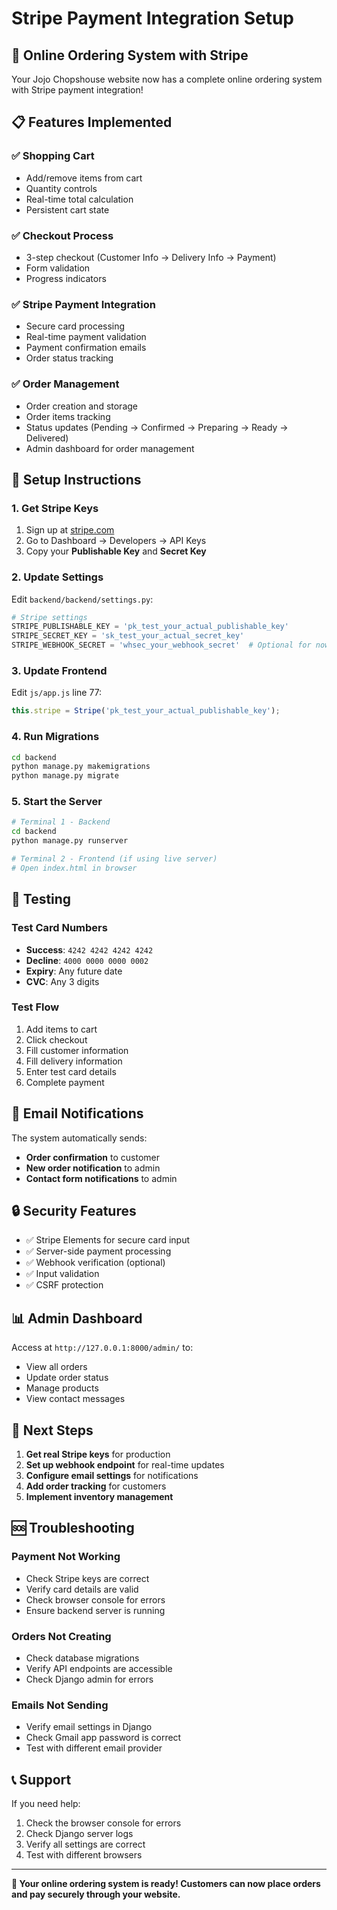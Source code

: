 # Stripe Payment Integration Setup

## 🛒 **Online Ordering System with Stripe**

Your Jojo Chopshouse website now has a complete online ordering system with Stripe payment integration!

## 📋 **Features Implemented**

### ✅ **Shopping Cart**
- Add/remove items from cart
- Quantity controls
- Real-time total calculation
- Persistent cart state

### ✅ **Checkout Process**
- 3-step checkout (Customer Info → Delivery Info → Payment)
- Form validation
- Progress indicators

### ✅ **Stripe Payment Integration**
- Secure card processing
- Real-time payment validation
- Payment confirmation emails
- Order status tracking

### ✅ **Order Management**
- Order creation and storage
- Order items tracking
- Status updates (Pending → Confirmed → Preparing → Ready → Delivered)
- Admin dashboard for order management

## 🔧 **Setup Instructions**

### 1. **Get Stripe Keys**
1. Sign up at [stripe.com](https://stripe.com)
2. Go to Dashboard → Developers → API Keys
3. Copy your **Publishable Key** and **Secret Key**

### 2. **Update Settings**
Edit `backend/backend/settings.py`:
```python
# Stripe settings
STRIPE_PUBLISHABLE_KEY = 'pk_test_your_actual_publishable_key'
STRIPE_SECRET_KEY = 'sk_test_your_actual_secret_key'
STRIPE_WEBHOOK_SECRET = 'whsec_your_webhook_secret'  # Optional for now
```

### 3. **Update Frontend**
Edit `js/app.js` line 77:
```javascript
this.stripe = Stripe('pk_test_your_actual_publishable_key');
```

### 4. **Run Migrations**
```bash
cd backend
python manage.py makemigrations
python manage.py migrate
```

### 5. **Start the Server**
```bash
# Terminal 1 - Backend
cd backend
python manage.py runserver

# Terminal 2 - Frontend (if using live server)
# Open index.html in browser
```

## 🧪 **Testing**

### **Test Card Numbers**
- **Success**: `4242 4242 4242 4242`
- **Decline**: `4000 0000 0000 0002`
- **Expiry**: Any future date
- **CVC**: Any 3 digits

### **Test Flow**
1. Add items to cart
2. Click checkout
3. Fill customer information
4. Fill delivery information
5. Enter test card details
6. Complete payment

## 📧 **Email Notifications**

The system automatically sends:
- **Order confirmation** to customer
- **New order notification** to admin
- **Contact form notifications** to admin

## 🔒 **Security Features**

- ✅ Stripe Elements for secure card input
- ✅ Server-side payment processing
- ✅ Webhook verification (optional)
- ✅ Input validation
- ✅ CSRF protection

## 📊 **Admin Dashboard**

Access at `http://127.0.0.1:8000/admin/` to:
- View all orders
- Update order status
- Manage products
- View contact messages

## 🚀 **Next Steps**

1. **Get real Stripe keys** for production
2. **Set up webhook endpoint** for real-time updates
3. **Configure email settings** for notifications
4. **Add order tracking** for customers
5. **Implement inventory management**

## 🆘 **Troubleshooting**

### **Payment Not Working**
- Check Stripe keys are correct
- Verify card details are valid
- Check browser console for errors
- Ensure backend server is running

### **Orders Not Creating**
- Check database migrations
- Verify API endpoints are accessible
- Check Django admin for errors

### **Emails Not Sending**
- Verify email settings in Django
- Check Gmail app password is correct
- Test with different email provider

## 📞 **Support**

If you need help:
1. Check the browser console for errors
2. Check Django server logs
3. Verify all settings are correct
4. Test with different browsers

---

**🎉 Your online ordering system is ready! Customers can now place orders and pay securely through your website.** 